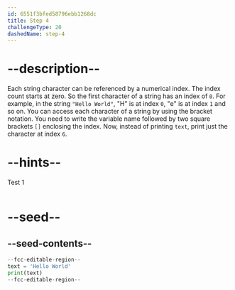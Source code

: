 ```yaml
---
id: 6551f3bfed58796ebb1268dc
title: Step 4
challengeType: 20
dashedName: step-4
---
```


# --description--

Each string character can be referenced by a numerical index. The index count starts at zero. So the first character of a string has an index of `0`. For example, in the string `"Hello World"`, "H" is at index `0`, "e" is at index `1` and so on.
You can access each character of a string by using the bracket notation. You need to write the variable name followed by two square brackets `[]` enclosing the index.
Now, instead of printing `text`, print just the character at index `6`.

# --hints--

Test 1

```js

```

# --seed--

## --seed-contents--

```py
--fcc-editable-region--
text = 'Hello World'
print(text)
--fcc-editable-region--
```
